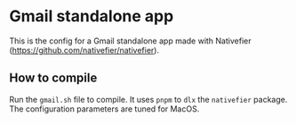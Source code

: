 # Gmail standalone app

This is the config for a Gmail standalone app made with Nativefier (https://github.com/nativefier/nativefier).

## How to compile

Run the `gmail.sh` file to compile. It uses `pnpm` to `dlx` the `nativefier` package. The configuration parameters are tuned for MacOS.
